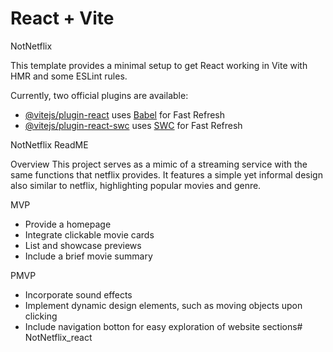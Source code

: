 # React + Vite

NotNetflix

This template provides a minimal setup to get React working in Vite with HMR and some ESLint rules.

Currently, two official plugins are available:

- [@vitejs/plugin-react](https://github.com/vitejs/vite-plugin-react/blob/main/packages/plugin-react/README.md) uses [Babel](https://babeljs.io/) for Fast Refresh
- [@vitejs/plugin-react-swc](https://github.com/vitejs/vite-plugin-react-swc) uses [SWC](https://swc.rs/) for Fast Refresh


NotNetflix ReadME

Overview 
This project serves as a mimic of a streaming service with the same functions that netflix provides. It features a simple yet informal design also similar to netflix, highlighting popular movies and genre. 


MVP

- Provide a homepage
- Integrate clickable movie cards
- List and showcase previews
- Include a brief movie summary

PMVP

- Incorporate sound effects
- Implement dynamic design elements, such as moving objects upon clicking
- Include  navigation botton for easy exploration of website sections# NotNetflix_react
